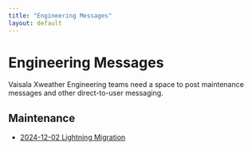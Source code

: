 ```yaml
---
title: "Engineering Messages"
layout: default
---
```

# Engineering Messages

Vaisala Xweather Engineering teams need a space to post maintenance messages and
other direct-to-user messaging.

## Maintenance

* [2024-12-02 Lightning Migration](./maintenance/2024-12-lightning-migration.html)
